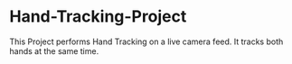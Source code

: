 # Hand-Tracking-Project
This Project performs Hand Tracking on a live camera feed. It tracks both hands at the same time. 
